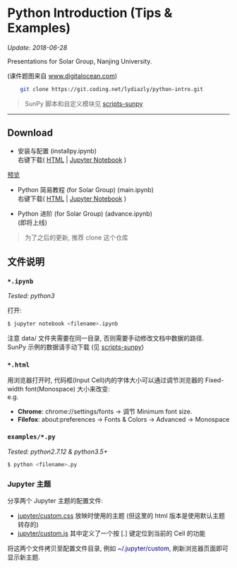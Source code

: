 # Python Introduction (Tips & Examples)

*Update: 2018-06-28*

Presentations for Solar Group, Nanjing University.

(课件题图来自 www.digitalocean.com)

```sh
    git clone https://git.coding.net/lydiazly/python-intro.git
```

> SunPy 脚本和自定义模块见 [scripts-sunpy](https://coding.net/u/lydiazly/p/scripts-sunpy)

---

## Download

* 安装与配置 (installpy.ipynb)<br>
右键下载(
[HTML](https://coding.net/u/lydiazly/p/python-intro/git/raw/master/installpy.html)
|
[Jupyter Notebook](https://coding.net/u/lydiazly/p/python-intro/git/raw/master/installpy.ipynb)
)&ensp;
<a href="http://htmlpreview.github.io/?https://coding.net/u/lydiazly/p/python-intro/git/raw/master/installpy.html" target="_blank">
预览
</a>

* Python 简易教程 (for Solar Group) (main.ipynb)<br>
右键下载(
[HTML](https://coding.net/u/lydiazly/p/python-intro/git/raw/master/main.html)
|
[Jupyter Notebook](https://coding.net/u/lydiazly/p/python-intro/git/raw/master/main.ipynb)
)

* Python 进阶 (for Solar Group) (advance.ipynb)<br>
(即将上线)

> 为了之后的更新, 推荐 clone 这个仓库

## 文件说明

### `*.ipynb`

*Tested: python3*

打开:

```sh
$ jupyter notebook <filename>.ipynb
```
注意 data/ 文件夹需要在同一目录, 否则需要手动修改文档中数据的路径.<br>
SunPy 示例的数据请手动下载 (见 [scripts-sunpy](https://coding.net/u/lydiazly/p/scripts-sunpy))

### `*.html`
用浏览器打开时, 代码框(Input Cell)内的字体大小可以通过调节浏览器的 Fixed-width font(Monospace) 大小来改变:<br>
e.g.<br>
* **Chrome**: chrome://settings/fonts -> 调节 Minimum font size.<br>
* **Filefox**: about:preferences -> Fonts & Colors -> Advanced -> Monospace

### `examples/*.py`

*Tested: python2.7.12 & python3.5+*

```sh
$ python <filename>.py
```

### Jupyter 主题

分享两个 Jupyter 主题的配置文件:

* [jupyter/custom.css](https://coding.net/u/lydiazly/p/python-intro/git/raw/master/jupyter/custom.css)
放映时使用的主题 (但这里的 html 版本是使用默认主题转存的)<br>
* [jupyter/custom.js](https://coding.net/u/lydiazly/p/python-intro/git/raw/master/jupyter/custom.js) 其中定义了一个按 [.] 键定位到当前的 Cell 的功能

将这两个文件拷贝至配置文件目录, 例如 <font color=navy>~/.jupyter/custom</font>, 刷新浏览器页面即可显示新主题.
